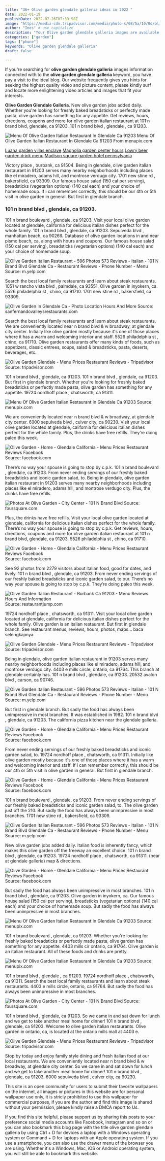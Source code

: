 ```yaml
---
title: "36+ Olive garden glendale galleria ideas in 2022 "
date: 2022-01-19
publishDate: 2022-07-26T07:39:58Z
image: "https://media-cdn.tripadvisor.com/media/photo-s/08/5a/10/0d/olive-garden.jpg"
author: "Ines" # use capitalize
description: "Your Olive garden glendale galleria images are available. Olive garden glendale galleria are a topic that is being searched for and liked by netizens now. You can Get the Olive garden glendale galleria files here. Get all royalty-free photos."
categories: ["garden"]
tags: ["phone"]
keywords: "Olive garden glendale galleria"
draft: false

---
```


If you're searching for **olive garden glendale galleria** images information connected with to the **olive garden glendale galleria** keyword, you have pay a visit to the ideal  blog.  Our website frequently  gives you  hints  for seeking  the highest  quality video and picture  content, please kindly surf and locate more enlightening video articles and images  that fit your interests.

**Olive Garden Glendale Galleria**. New olive garden jobs added daily. Whether you&#039;re looking for freshly baked breadsticks or perfectly made pasta, olive garden has something for any appetite. Get reviews, hours, directions, coupons and more for olive garden italian restaurant at 101 n brand blvd, glendale, ca 91203. 101 n brand blvd , glendale , ca 91203.

![Menu Of Olive Garden Italian Restaurant In Glendale Ca 91203](https://www.menupix.com/menus/LAX_OliveGardenweb_01.jpg "Menu Of Olive Garden Italian Restaurant In Glendale Ca 91203")
Menu Of Olive Garden Italian Restaurant In Glendale Ca 91203 From menupix.com

[Luana garden villas enclave](/luana-garden-villas-enclave/)
[Magnolia garden center hours](/magnolia-garden-center-hours/)
[Lowry beer garden drink menu](/lowry-beer-garden-drink-menu/)
[Madison square garden hotel pennsylvania](/madison-square-garden-hotel-pennsylvania/)

Victory place , burbank, ca 91504. Being in glendale, olive garden italian restaurant in 91203 serves many nearby neighborhoods including places like el miradero, adams hill, and montrose verdugo city. 1701 new stine rd , bakersfield, ca 93309. Our famous house salad (150 cal per serving), breadsticks (vegetarian options) (140 cal each) and your choice of homemade soup. If i can remember correctly, this should be our 4th or 5th visit in olive garden in general. But first in glendale branch.

### 101 n brand blvd , glendale, ca 91203.

101 n brand boulevard , glendale, ca 91203. Visit your local olive garden located at glendale, california for delicious italian dishes perfect for the whole family. 101 n brand blvd , glendale, ca 91203. Sepulveda blvd , manhattan beach, ca 90266. Database of olive garden locations in and near pismo beach, ca, along with hours and coupons. Our famous house salad (150 cal per serving), breadsticks (vegetarian options) (140 cal each) and your choice of homemade soup.


![Olive Garden Italian Restaurant - 596 Photos 573 Reviews - Italian - 101 N Brand Blvd Glendale Ca - Restaurant Reviews - Phone Number - Menu](https://s3-media0.fl.yelpcdn.com/bphoto/BVIg6hydDGXoF0Ss_GyeaA/348s.jpg "Olive Garden Italian Restaurant - 596 Photos 573 Reviews - Italian - 101 N Brand Blvd Glendale Ca - Restaurant Reviews - Phone Number - Menu")
Source: m.yelp.com

Search the best local family restaurants and learn about steak restaurants. 1051 w rancho vista blvd , palmdale, ca 93551. Olive garden in inyokern, ca. 5526 philadelphia st , chino, ca 91710. 1701 new stine rd , bakersfield, ca 93309.

![Olive Garden In Glendale Ca - Photo Location Hours And More](https://www.sanfernandovalleysrestaurants.com/www.sanfernandovalleysrestaurants.com/images/large/Glendale-CA-Brand-Blvd-Olive-Garden-CPK-Street-Signs-590x394.jpg "Olive Garden In Glendale Ca - Photo Location Hours And More")
Source: sanfernandovalleysrestaurants.com

Search the best local family restaurants and learn about steak restaurants. We are conveniently located near n brand blvd &amp; w broadway, at glendale city center. Initially like olive garden mostly because it&#039;s one of those places where it has a warm and welcoming interior and staff. 5526 philadelphia st , chino, ca 91710. Olive garden restaurants offer many kinds of foods, such as appetizers, classic entrees, soups, salad &amp; breadsticks, pasta, deserts, beverages, etc.

![Olive Garden Glendale - Menu Prices Restaurant Reviews - Tripadvisor](https://media-cdn.tripadvisor.com/media/photo-p/08/5a/10/08/olive-garden.jpg "Olive Garden Glendale - Menu Prices Restaurant Reviews - Tripadvisor")
Source: tripadvisor.com

101 n brand blvd , glendale, ca 91203. 101 n brand blvd , glendale, ca 91203. But first in glendale branch. Whether you&#039;re looking for freshly baked breadsticks or perfectly made pasta, olive garden has something for any appetite. 19724 nordhoff place , chatsworth, ca 91311.

![Menu Of Olive Garden Italian Restaurant In Glendale Ca 91203](https://www.menupix.com/menus/LAX_OliveGardenweb_01.jpg "Menu Of Olive Garden Italian Restaurant In Glendale Ca 91203")
Source: menupix.com

We are conveniently located near n brand blvd &amp; w broadway, at glendale city center. 6000 sepulveda blvd , culver city, ca 90230. Visit your local olive garden located at glendale, california for delicious italian dishes perfect for the whole family. Plus, the drinks have free refills. They’re doing paleo this week.

![Olive Garden - Home - Glendale California - Menu Prices Restaurant Reviews Facebook](https://lookaside.fbsbx.com/lookaside/crawler/media/?media_id=10157841398031805 "Olive Garden - Home - Glendale California - Menu Prices Restaurant Reviews Facebook")
Source: facebook.com

There’s no way your spouse is going to stop by c.p.k. 101 n brand boulevard , glendale, ca 91203. From never ending servings of our freshly baked breadsticks and iconic garden salad, to. Being in glendale, olive garden italian restaurant in 91203 serves many nearby neighborhoods including places like el miradero, adams hill, and montrose verdugo city. Plus, the drinks have free refills.

![Photos At Olive Garden - City Center - 101 N Brand Blvd](https://fastly.4sqi.net/img/general/600x600/398723_wNCOOzU6Jm8NbM-1rEJ6PjKnEU62l3QCPDNfOLFwivY.jpg "Photos At Olive Garden - City Center - 101 N Brand Blvd")
Source: foursquare.com

Plus, the drinks have free refills. Visit your local olive garden located at glendale, california for delicious italian dishes perfect for the whole family. There’s no way your spouse is going to stop by c.p.k. Get reviews, hours, directions, coupons and more for olive garden italian restaurant at 101 n brand blvd, glendale, ca 91203. 5526 philadelphia st , chino, ca 91710.

![Olive Garden - Home - Glendale California - Menu Prices Restaurant Reviews Facebook](https://lookaside.fbsbx.com/lookaside/crawler/media/?media_id=10157799155531805 "Olive Garden - Home - Glendale California - Menu Prices Restaurant Reviews Facebook")
Source: facebook.com

See 92 photos from 2279 visitors about italian food, good for dates, and lively. 101 n brand blvd , glendale, ca 91203. From never ending servings of our freshly baked breadsticks and iconic garden salad, to our. There’s no way your spouse is going to stop by c.p.k. They’re doing paleo this week.

![Olive Garden Italian Restaurant - Burbank Ca 91203 - Menu Reviews Hours And Information](https://restaurantjump.com/wp-content/uploads/2021/05/Olive-Garden-Italian-Restaurant-66.jpeg "Olive Garden Italian Restaurant - Burbank Ca 91203 - Menu Reviews Hours And Information")
Source: restaurantjump.com

19724 nordhoff place , chatsworth, ca 91311. Visit your local olive garden located at glendale, california for delicious italian dishes perfect for the whole family. Olive garden is an italian restaurant. But first in glendale branch. See restaurant menus, reviews, hours, photos, maps… baca selengkapnya

![Olive Garden Glendale - Menu Prices Restaurant Reviews - Tripadvisor](https://media-cdn.tripadvisor.com/media/photo-s/11/3c/d5/11/olive-garden-salad.jpg "Olive Garden Glendale - Menu Prices Restaurant Reviews - Tripadvisor")
Source: tripadvisor.com

Being in glendale, olive garden italian restaurant in 91203 serves many nearby neighborhoods including places like el miradero, adams hill, and montrose verdugo city. 4403 e mills circle, ontario, ca 91764. This branch at glendale certainly has. 101 n brand blvd , glendale, ca 91203. 20532 avalon blvd , carson, ca 90746.

![Olive Garden Italian Restaurant - 596 Photos 573 Reviews - Italian - 101 N Brand Blvd Glendale Ca - Restaurant Reviews - Phone Number - Menu](https://s3-media0.fl.yelpcdn.com/bphoto/0XKO53fFlUEpNDlHcQfGXw/348s.jpg "Olive Garden Italian Restaurant - 596 Photos 573 Reviews - Italian - 101 N Brand Blvd Glendale Ca - Restaurant Reviews - Phone Number - Menu")
Source: m.yelp.com

But first in glendale branch. But sadly the food has always been unimpressive in most branches. It was established in 1982. 101 n brand blvd , glendale, ca 91203. The california pizza kitchen near the glendale galleria.

![Olive Garden - Home - Glendale California - Menu Prices Restaurant Reviews Facebook](https://lookaside.fbsbx.com/lookaside/crawler/media/?media_id=10157815178291805 "Olive Garden - Home - Glendale California - Menu Prices Restaurant Reviews Facebook")
Source: facebook.com

From never ending servings of our freshly baked breadsticks and iconic garden salad, to. 19724 nordhoff place , chatsworth, ca 91311. Initially like olive garden mostly because it&#039;s one of those places where it has a warm and welcoming interior and staff. If i can remember correctly, this should be our 4th or 5th visit in olive garden in general. But first in glendale branch.

![Olive Garden - Home - Glendale California - Menu Prices Restaurant Reviews Facebook](https://lookaside.fbsbx.com/lookaside/crawler/media/?media_id=10157902158356805 "Olive Garden - Home - Glendale California - Menu Prices Restaurant Reviews Facebook")
Source: facebook.com

101 n brand boulevard , glendale, ca 91203. From never ending servings of our freshly baked breadsticks and iconic garden salad, to. The olive garden just off the 210. But sadly the food has always been unimpressive in most branches. 1701 new stine rd , bakersfield, ca 93309.

![Olive Garden Italian Restaurant - 596 Photos 573 Reviews - Italian - 101 N Brand Blvd Glendale Ca - Restaurant Reviews - Phone Number - Menu](https://s3-media0.fl.yelpcdn.com/bphoto/Cb8k0_bPd65tMEJWwWxIpg/348s.jpg "Olive Garden Italian Restaurant - 596 Photos 573 Reviews - Italian - 101 N Brand Blvd Glendale Ca - Restaurant Reviews - Phone Number - Menu")
Source: m.yelp.com

New olive garden jobs added daily. Italian food is inherently fancy, which makes this olive garden off the freeway an excellent choice. 101 n brand blvd , glendale, ca 91203. 19724 nordhoff place , chatsworth, ca 91311. (near at glendale galleria) map &amp; directions.

![Olive Garden - Home - Glendale California - Menu Prices Restaurant Reviews Facebook](https://lookaside.fbsbx.com/lookaside/crawler/media/?media_id=10157861936951805 "Olive Garden - Home - Glendale California - Menu Prices Restaurant Reviews Facebook")
Source: facebook.com

But sadly the food has always been unimpressive in most branches. 101 n brand blvd , glendale, ca 91203. Olive garden in inyokern, ca. Our famous house salad (150 cal per serving), breadsticks (vegetarian options) (140 cal each) and your choice of homemade soup. But sadly the food has always been unimpressive in most branches.

![Menu Of Olive Garden Italian Restaurant In Glendale Ca 91203](https://www.menupix.com/menus/LAX_OliveGardenweb_03.jpg "Menu Of Olive Garden Italian Restaurant In Glendale Ca 91203")
Source: menupix.com

101 n brand boulevard , glendale, ca 91203. Whether you&#039;re looking for freshly baked breadsticks or perfectly made pasta, olive garden has something for any appetite. 4403 mills cir ontario, ca 91764. Olive garden is an italian restaurant. All of these foods and drinks are pretty.

![Menu Of Olive Garden Italian Restaurant In Glendale Ca 91203](https://www.menupix.com/menus/LAX_OliveGardenweb_02.jpg "Menu Of Olive Garden Italian Restaurant In Glendale Ca 91203")
Source: menupix.com

101 n brand blvd , glendale , ca 91203. 19724 nordhoff place , chatsworth, ca 91311. Search the best local family restaurants and learn about steak restaurants. 4403 e mills circle, ontario, ca 91764. But sadly the food has always been unimpressive in most branches.

![Photos At Olive Garden - City Center - 101 N Brand Blvd](https://fastly.4sqi.net/img/general/600x600/37837410_m8DUJsQiETwaP6CXtda9saL4gUKfMV71CV6vp6QMa0Y.jpg "Photos At Olive Garden - City Center - 101 N Brand Blvd")
Source: foursquare.com

101 n brand blvd , glendale, ca 91203. So we came in and sat down for lunch and we get to take another meal home for dinner! 101 n brand blvd , glendale, ca 91203. Welcome to olive garden italian restaurants. Olive garden in ontario, ca, is located at the ontario mills mall at 4403 e.

![Olive Garden Glendale - Menu Prices Restaurant Reviews - Tripadvisor](https://media-cdn.tripadvisor.com/media/photo-s/08/5a/10/0d/olive-garden.jpg "Olive Garden Glendale - Menu Prices Restaurant Reviews - Tripadvisor")
Source: tripadvisor.com

Stop by today and enjoy family style dining and fresh italian food at our local restaurants. We are conveniently located near n brand blvd &amp; w broadway, at glendale city center. So we came in and sat down for lunch and we get to take another meal home for dinner! 101 n brand blvd , glendale, ca 91203. 6000 sepulveda blvd , culver city, ca 90230.

This site is an open community for users to submit their favorite wallpapers on the internet, all images or pictures in this website are for personal wallpaper use only, it is stricly prohibited to use this wallpaper for commercial purposes, if you are the author and find this image is shared without your permission, please kindly raise a DMCA report to Us.

If you find this site helpful, please support us by sharing this posts to your preference social media accounts like Facebook, Instagram and so on or you can also bookmark this blog page with the title olive garden glendale galleria by using Ctrl + D for devices a laptop with a Windows operating system or Command + D for laptops with an Apple operating system. If you use a smartphone, you can also use the drawer menu of the browser you are using. Whether it's a Windows, Mac, iOS or Android operating system, you will still be able to bookmark this website.
